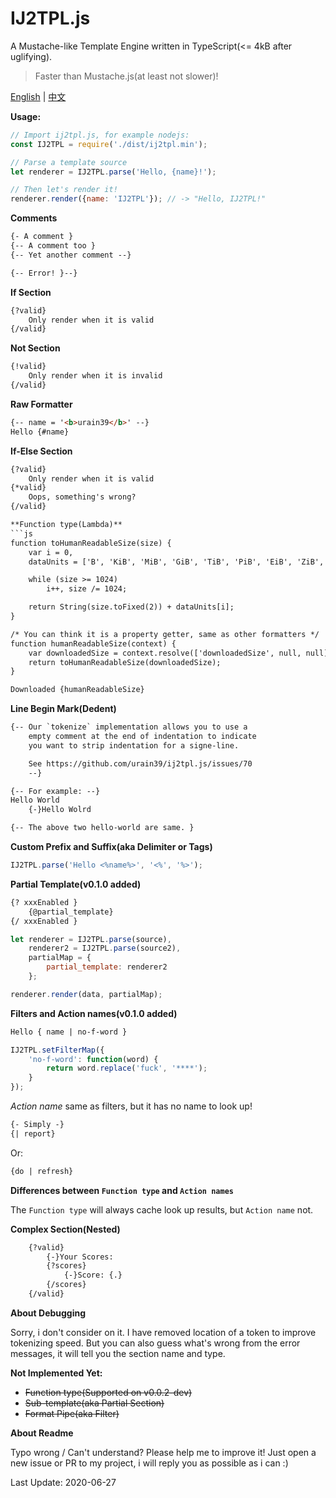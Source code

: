 # IJ2TPL.js
A Mustache-like Template Engine written in TypeScript(<= 4kB after uglifying).

> Faster than Mustache.js(at least not slower)!

[English](./README.md) | [中文](./README.zh.md)

**Usage:**
```js
// Import ij2tpl.js, for example nodejs:
const IJ2TPL = require('./dist/ij2tpl.min');

// Parse a template source
let renderer = IJ2TPL.parse('Hello, {name}!');

// Then let's render it!
renderer.render({name: 'IJ2TPL'}); // -> "Hello, IJ2TPL!"
```

**Comments**
```html
{- A comment }
{-- A comment too }
{-- Yet another comment --}

{-- Error! }--}
```

**If Section**
```html
{?valid}
	Only render when it is valid
{/valid}
```

**Not Section**
```html
{!valid}
	Only render when it is invalid
{/valid}
```

**Raw Formatter**
```html
{-- name = '<b>urain39</b>' --}
Hello {#name}
```

**If-Else Section**
```html
{?valid}
	Only render when it is valid
{*valid}
	Oops, something's wrong?
{/valid}

**Function type(Lambda)**
```js
function toHumanReadableSize(size) {
	var i = 0,
	dataUnits = ['B', 'KiB', 'MiB', 'GiB', 'TiB', 'PiB', 'EiB', 'ZiB', 'YiB', 'BiB', 'NiB', 'DiB'];

	while (size >= 1024)
		i++, size /= 1024;

	return String(size.toFixed(2)) + dataUnits[i];
}

/* You can think it is a property getter, same as other formatters */
function humanReadableSize(context) {
	var downloadedSize = context.resolve(['downloadedSize', null, null]);
	return toHumanReadableSize(downloadedSize);
}
```

```html
Downloaded {humanReadableSize}
```

**Line Begin Mark(Dedent)**
```html
{-- Our `tokenize` implementation allows you to use a
	empty comment at the end of indentation to indicate
	you want to strip indentation for a signe-line.

	See https://github.com/urain39/ij2tpl.js/issues/70
	--}

{-- For example: --}
Hello World
	{-}Hello Wolrd

{-- The above two hello-world are same. }
```

**Custom Prefix and Suffix(aka Delimiter or Tags)**
```js
IJ2TPL.parse('Hello <%name%>', '<%', '%>');
```

**Partial Template(v0.1.0 added)**
```html
{? xxxEnabled }
	{@partial_template}
{/ xxxEnabled }
```

```js
let renderer = IJ2TPL.parse(source),
	renderer2 = IJ2TPL.parse(source2),
	partialMap = {
		partial_template: renderer2
	};

renderer.render(data, partialMap);
```

**Filters and Action names(v0.1.0 added)**
```html
Hello { name | no-f-word }
```

```js
IJ2TPL.setFilterMap({
	'no-f-word': function(word) {
		return word.replace('fuck', '****');
	}
});
```

*Action name* same as filters, but it has no name to look up!
```html
{- Simply -}
{| report}
```

Or:
```html
{do | refresh}
```

**Differences between `Function type` and `Action names`**

The `Function type` will always cache look up results, but `Action name` not.

**Complex Section(Nested)**
```html
	{?valid}
		{-}Your Scores:
		{?scores}
			{-}Score: {.}
		{/scores}
	{/valid}
```

**About Debugging**

Sorry, i don't consider on it. I have removed location of a token to improve tokenizing speed.
But you can also guess what's wrong from the error messages, it will tell you the section name and type.

**Not Implemented Yet:**
- ~~Function type(Supported on v0.0.2-dev)~~
- ~~Sub-template(aka Partial Section)~~
- ~~Format Pipe(aka Filter)~~

**About Readme**

Typo wrong / Can't understand? Please help me to improve it!
Just open a new issue or PR to my project, i will reply you as possible as i can :)

Last Update: 2020-06-27
